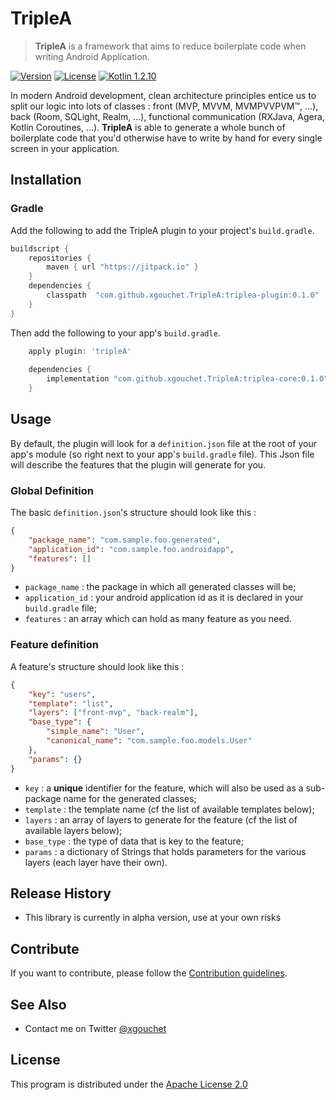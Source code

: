 
# TripleA 

> **TripleA** is a framework that aims to reduce boilerplate code when writing Android Application.

[![Version](https://img.shields.io/badge/Version-0.1.α-blue.svg)](https://github.com/xgouchet/TripleA)
[![License](https://img.shields.io/badge/License-Apache%202.0-blue.svg)](https://opensource.org/licenses/Apache-2.0)
[![Kotlin 1.2.10](https://img.shields.io/badge/Kotlin-1.2.50-blue.svg)](http://kotlinlang.org)


In modern Android development, clean architecture principles entice us to split our logic into lots of classes : front (MVP, MVVM, MVMPVVPVM™, …), 
back (Room, SQLight, Realm, …), functional communication (RXJava, Agera, Kotlin Coroutines, …). 
**TripleA** is able to generate a whole bunch of boilerplate code that you'd otherwise  have to write by hand for every single screen in your application. 

## Installation

### Gradle

Add the following to add the TripleA plugin to your project's `build.gradle`.

```groovy
buildscript {
    repositories {
        maven { url "https://jitpack.io" }
    }
    dependencies {
        classpath  "com.github.xgouchet.TripleA:triplea-plugin:0.1.0"
    }
}
```

Then add the following to your app's `build.gradle`.

```groovy
    apply plugin: 'tripleA'
    
    dependencies {
        implementation "com.github.xgouchet.TripleA:triplea-core:0.1.0"
    }
```


## Usage 

By default, the plugin will look for a `definition.json` file at the root of your app's module (so right next to your app's `build.gradle` file). 
This Json file will describe the features that the plugin will generate for you. 

### Global Definition 

The basic `definition.json`'s structure should look like this : 

```json
{
    "package_name": "com.sample.foo.generated",
    "application_id": "com.sample.foo.androidapp",
    "features": []
}
```

 - `package_name` : the package in which all generated classes will be;
 - `application_id` : your android application id as it is declared in your `build.gradle` file; 
 - `features` : an array which can hold as many feature as you need.

### Feature definition

A feature's structure should look like this : 

```json
{
    "key": "users",
    "template": "list",
    "layers": ["front-mvp", "back-realm"],
    "base_type": {
        "simple_name": "User",
        "canonical_name": "com.sample.foo.models.User"
    },
    "params": {}
}
```

 - `key` : a **unique** identifier for the feature, which will also be used as a sub-package name for the generated classes;
 - `template` : the template name (cf the list of available templates below);
 - `layers` : an array of layers to generate for the feature (cf the list of available layers below);
 - `base_type` : the type of data that is key to the feature;
 - `params` : a dictionary of Strings that holds parameters for the various layers (each layer have their own).
 


## Release History

 * This library is currently in alpha version, use at your own risks

## Contribute

If you want to contribute, please follow the [Contribution guidelines](CONTRIBUTING.md).

## See Also

 - Contact me on Twitter [@xgouchet](https://twitter.com/xgouchet)

## License

This program is distributed under the [Apache License 2.0](https://opensource.org/licenses/Apache-2.0)
